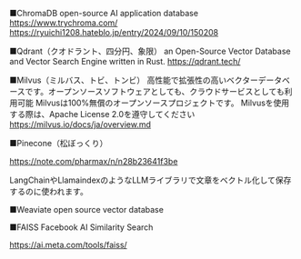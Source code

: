 ■ChromaDB
open-source AI application database
https://www.trychroma.com/
https://ryuichi1208.hateblo.jp/entry/2024/09/10/150208

■Qdrant（クオドラント、四分円、象限） an Open-Source Vector Database and Vector Search Engine written in Rust.
https://qdrant.tech/

■Milvus（ミルバス、トビ、トンビ）
高性能で拡張性の高いベクターデータベースです。オープンソースソフトウェアとしても、クラウドサービスとしても利用可能
Milvusは100%無償のオープンソースプロジェクトです。
Milvusを使用する際は、Apache License 2.0を遵守してください
https://milvus.io/docs/ja/overview.md

■Pinecone（松ぼっくり）

https://note.com/pharmax/n/n28b23641f3be

LangChainやLlamaindexのようなLLMライブラリで文章をベクトル化して保存するのに使われます。


■Weaviate
open source vector database

■FAISS
Facebook AI Similarity Search

https://ai.meta.com/tools/faiss/

